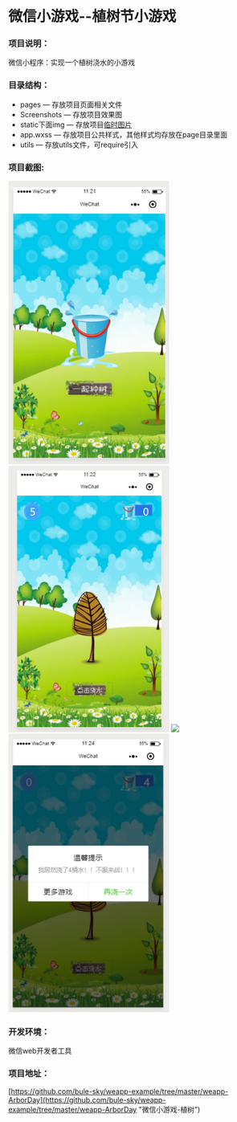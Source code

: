 # 微信小游戏--植树节小游戏
### 项目说明：
微信小程序：实现一个植树浇水的小游戏  

### 目录结构：
- pages — 存放项目页面相关文件
-  Screenshots — 存放项目效果图
- static下面img — 存放项目[临时图片](http://# "注：项目中所有图片均已转成base64")
- app.wxss — 存放项目公共样式，其他样式均存放在page目录里面
- utils — 存放utils文件，可require引入

### 项目截图:

<img src="https://github.com/bule-sky/weapp-example/blob/master/weapp-ArborDay/Screenshots/home.png" width="320px" style="display:inline;">
    
<img src="./screenshots/first-page.png" width="320px" style="display:inline;">

<img src="/screenshots/animate-page.png" width="320px" style="display:inline;">

<img src="./screenshots/more-page.png" width="320px" style="display:inline;">

### 开发环境：
微信web开发者工具

### 项目地址：
[https://github.com/bule-sky/weapp-example/tree/master/weapp-ArborDay](https://github.com/bule-sky/weapp-example/tree/master/weapp-ArborDay "微信小游戏-植树")